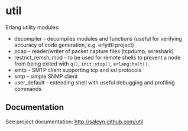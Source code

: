 util
====

Erlang utility modules:

* decompiler          - decompiles modules and functions (useful for
                        verifying accuracy of code generation,
                        e.g. erlydtl project)
* pcap                - reader/writer of packet capture files (tcpdump, wireshark)
* restrict_remsh_mod  - to be used for remote shells to prevent a node from
                        being exited with `q()`, `init:stop()`, `erlang:halt()`.
* smtp                - SMTP client supporting tcp and ssl protocols
* sntp                - simple SNMP client
* user_default        - extending shell with useful debugging and profiling commands

Documentation
-------------

See project documentation: http://saleyn.github.com/util
